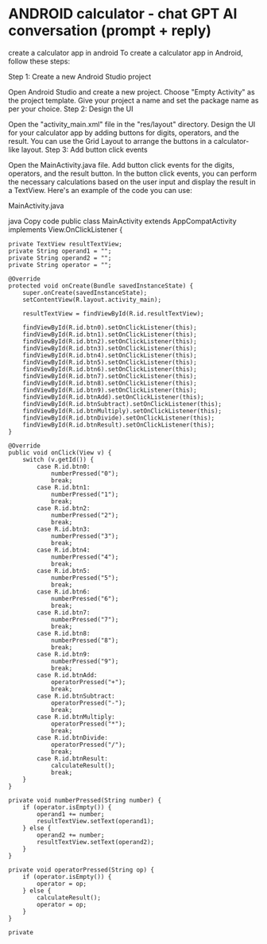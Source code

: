 # ANDROID calculator - chat GPT AI conversation (prompt + reply)

create a calculator app in android
To create a calculator app in Android, follow these steps:

Step 1: Create a new Android Studio project

Open Android Studio and create a new project.
Choose "Empty Activity" as the project template.
Give your project a name and set the package name as per your choice.
Step 2: Design the UI

Open the "activity_main.xml" file in the "res/layout" directory.
Design the UI for your calculator app by adding buttons for digits, operators, and the result.
You can use the Grid Layout to arrange the buttons in a calculator-like layout.
Step 3: Add button click events

Open the MainActivity.java file.
Add button click events for the digits, operators, and the result button.
In the button click events, you can perform the necessary calculations based on the user input and display the result in a TextView.
Here's an example of the code you can use:

MainActivity.java

java
Copy code
public class MainActivity extends AppCompatActivity implements View.OnClickListener {

    private TextView resultTextView;
    private String operand1 = "";
    private String operand2 = "";
    private String operator = "";

    @Override
    protected void onCreate(Bundle savedInstanceState) {
        super.onCreate(savedInstanceState);
        setContentView(R.layout.activity_main);

        resultTextView = findViewById(R.id.resultTextView);

        findViewById(R.id.btn0).setOnClickListener(this);
        findViewById(R.id.btn1).setOnClickListener(this);
        findViewById(R.id.btn2).setOnClickListener(this);
        findViewById(R.id.btn3).setOnClickListener(this);
        findViewById(R.id.btn4).setOnClickListener(this);
        findViewById(R.id.btn5).setOnClickListener(this);
        findViewById(R.id.btn6).setOnClickListener(this);
        findViewById(R.id.btn7).setOnClickListener(this);
        findViewById(R.id.btn8).setOnClickListener(this);
        findViewById(R.id.btn9).setOnClickListener(this);
        findViewById(R.id.btnAdd).setOnClickListener(this);
        findViewById(R.id.btnSubtract).setOnClickListener(this);
        findViewById(R.id.btnMultiply).setOnClickListener(this);
        findViewById(R.id.btnDivide).setOnClickListener(this);
        findViewById(R.id.btnResult).setOnClickListener(this);
    }

    @Override
    public void onClick(View v) {
        switch (v.getId()) {
            case R.id.btn0:
                numberPressed("0");
                break;
            case R.id.btn1:
                numberPressed("1");
                break;
            case R.id.btn2:
                numberPressed("2");
                break;
            case R.id.btn3:
                numberPressed("3");
                break;
            case R.id.btn4:
                numberPressed("4");
                break;
            case R.id.btn5:
                numberPressed("5");
                break;
            case R.id.btn6:
                numberPressed("6");
                break;
            case R.id.btn7:
                numberPressed("7");
                break;
            case R.id.btn8:
                numberPressed("8");
                break;
            case R.id.btn9:
                numberPressed("9");
                break;
            case R.id.btnAdd:
                operatorPressed("+");
                break;
            case R.id.btnSubtract:
                operatorPressed("-");
                break;
            case R.id.btnMultiply:
                operatorPressed("*");
                break;
            case R.id.btnDivide:
                operatorPressed("/");
                break;
            case R.id.btnResult:
                calculateResult();
                break;
        }
    }

    private void numberPressed(String number) {
        if (operator.isEmpty()) {
            operand1 += number;
            resultTextView.setText(operand1);
        } else {
            operand2 += number;
            resultTextView.setText(operand2);
        }
    }

    private void operatorPressed(String op) {
        if (operator.isEmpty()) {
            operator = op;
        } else {
            calculateResult();
            operator = op;
        }
    }

    private
